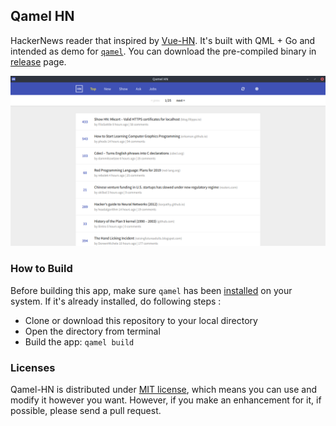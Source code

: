 Qamel HN
---

HackerNews reader that inspired by [Vue-HN](https://vue-hn.herokuapp.com/top). It's built with QML + Go and intended as demo for [`qamel`](https://github.com/RadhiFadlillah/qamel). You can download the pre-compiled binary in [release](https://github.com/RadhiFadlillah/qamel-hn/releases) page.

![Screenshot](https://raw.githubusercontent.com/RadhiFadlillah/qamel-hn/master/screenshot.png)

### How to Build

Before building this app, make sure `qamel` has been [installed](https://github.com/RadhiFadlillah/qamel/wiki/Installation) on your system. If it's already installed, do following steps :

- Clone or download this repository to your local directory
- Open the directory from terminal
- Build the app: `qamel build`

### Licenses

Qamel-HN is distributed under [MIT license](https://choosealicense.com/licenses/mit/), which means you can use and modify it however you want. However, if you make an enhancement for it, if possible, please send a pull request.